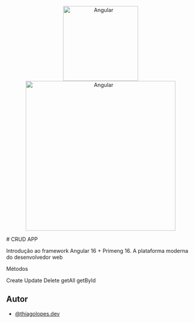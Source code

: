 <p align="center">
  <a href="http://angular.io/" target="blank"><img src="https://angular.io/assets/images/logos/angular/angular.svg" width="200" alt="Angular" /></a>
   <a href="http://primeng.org/" target="blank"><img src="https://primefaces.org/cdn/primeng/images/primeng-logo-dark.svg" width="400" alt="Angular" /></a>
</p>
# CRUD APP

Introdução ao framework Angular 16 + Primeng 16.
A plataforma moderna do desenvolvedor web

Métodos

Create
Update
Delete
getAll
getById

## Autor

- [@thiagolopes.dev](https://www.instagram.com/thiagolopes.dev/)
